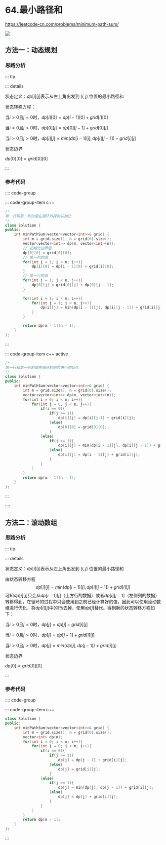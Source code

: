 #  64.最小路径和

https://leetcode-cn.com/problems/minimum-path-sum/

![](https://cdn.jsdelivr.net/gh/River-Cold/pictureBed/vuepress-blog/interview/basics/network/leetcode-cn.com_problems_minimum-path-sum.png)

## 方法一：动态规划

### 思路分析

::: tip

::: details 

状态定义：$dp[i][j]$表示从左上角出发到 $(i,j)$ 位置的最小路径和

状态转移方程：

当$i>0$且$j=0$时，$dp[i][0]=dp[i-1][0]+grid[i][0]$

当$i=0$且$j>0$时，$dp[0][j]=dp[0][j-1]+grid[0][j]$

当$i>0$且$j>0$时，$dp[i][j]=min(dp[i-1][j],dp[i][j-1])+grid[i][j]$

状态边界

$dp[0][0]=grid[0][0]$

:::

### 参考代码

:::: code-group

::: code-group-item c++

```cpp
/*
第一行和第一列的值在循环外提前初始化
*/
class Solution {
public:
    int minPathSum(vector<vector<int>>& grid) {
        int m = grid.size(), n = grid[0].size();
        vector<vector<int>> dp(m, vector<int>(n));
        // 初始化边界值
        dp[0][0] = grid[0][0];
        // 第一列的值
        for(int i = 1; i < m; i++){
            dp[i][0] = dp[i - 1][0] + grid[i][0];
        }
        // 第一行的值
        for(int j = 1; j < n; j++){
            dp[0][j] = grid[0][j] + dp[0][j - 1];
        }

        for(int i = 1; i < m; i++){
            for(int j = 1; j < n; j++){
                dp[i][j] = min(dp[i - 1][j], dp[i][j - 1]) + grid[i][j];
            }
        }

        return dp[m - 1][n - 1];
    }
};
```

:::

::: code-group-item c++:active

```cpp
/*
第一行和第一列的值在循环的同时进行初始化
*/
class Solution {
public:
    int minPathSum(vector<vector<int>>& grid) {
        int m = grid.size(), n = grid[0].size();
        vector<vector<int>> dp(m, vector<int>(n));
        for(int i = 0; i < m; i++){
            for(int j = 0; j < n; j++){
                if(i == 0){
                    if(j >= 1){
                        dp[i][j] = dp[i][j-1] + grid[i][j];
                    }else{
                        dp[0][0] = grid[0][0];
                    }
                }else{
                    if(j >= 1){
                        dp[i][j] = min(dp[i - 1][j], dp[i][j - 1]) + grid[i][j];
                    }else{
                        dp[i][j] = dp[i - 1][j] + grid[i][j];
                    }
                }
            }
        }
        return dp[m - 1][n - 1];
    }
};
```

:::

::::

## 方法二：滚动数组



### 思路分析

::: tip

::: details 

状态定义：$dp[i][j]$表示从左上角出发到 $(i,j)$ 位置的最小路径和

由状态转移方程
$$
dp[i][j]=min(dp[i-1][j],dp[i][j-1])+grid[i][j]
$$
可知$dp[i][j]$只会从$dp[i-1][j]$（上方行的数据）或者$dp[i][j-1]$（左侧列的数据）转移得到，在循环的过程中只会使用到之前已经计算好的值，因此可以使用滚动数组进行优化，将$dp[i][j]$中的行$i$去掉，使用$dp[j]$替代。得到新的状态转移方程如下：

当$i>0$且$j=0$时，$dp[j]=dp[j]+grid[i][j]$

当$i=0$且$j>0$时，$dp[j]=dp[j-1]+grid[i][j]$

当$i>0$且$j>0$时，$dp[j]=min(dp[j],dp[j-1])+grid[i][j]$

状态边界

$dp[0]=grid[0][0]$

:::

### 参考代码

:::: code-group

::: code-group-item c++

```cpp
class Solution {
public:
    int minPathSum(vector<vector<int>>& grid) {
        int m = grid.size(), n = grid[0].size();
        vector<int> dp(n);
        for(int i = 0; i < m; i++){
            for(int j = 0; j < n; j++){
                if(i == 0){
                    if(j >= 1){
                        dp[j] = dp[j - 1] + grid[i][j]; 
                    }else{
                        dp[j] = grid[i][j];             
                    }
                }else{
                    if(j >= 1){
                        dp[j] = min(dp[j], dp[j - 1]) + grid[i][j];
                    }else{
                        dp[j] = dp[j] + grid[i][j];
                    }
                }
            }
        }
        return dp[n - 1];
    }
};
```

:::
